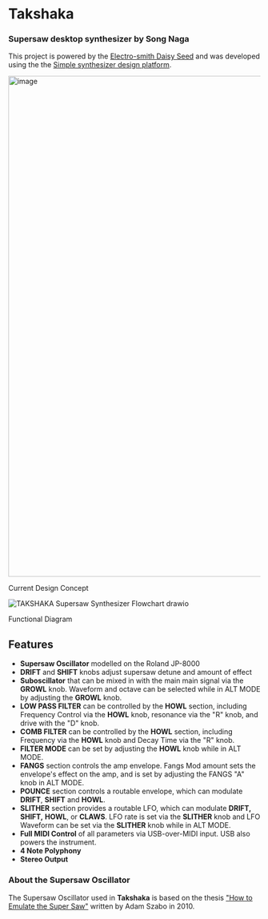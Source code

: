 # Takshaka 

### Supersaw desktop synthesizer by Song Naga

This project is powered by the [Electro-smith Daisy Seed](https://www.electro-smith.com/daisy/daisy) and was developed using the the [Simple synthesizer design platform](https://www.synthux.academy/simple).

<img width="1001" alt="image" src="https://github.com/user-attachments/assets/ee726df8-112d-4a92-88f9-ab15783c1485" />


Current Design Concept  

![TAKSHAKA Supersaw Synthesizer Flowchart drawio](https://github.com/user-attachments/assets/ab366624-8888-4e36-8fee-69feb5ac0f69)


Functional Diagram  

## Features

- **Supersaw Oscillator** modelled on the Roland JP-8000  
- **DRIFT** and **SHIFT** knobs adjust supersaw detune and amount of effect
- **Suboscillator** that can be mixed in with the main main signal via the **GROWL** knob.  Waveform and octave can be selected while in ALT MODE by adjusting the **GROWL** knob.    
- **LOW PASS FILTER** can be controlled by the **HOWL** section, including Frequency Control via the **HOWL** knob, resonance via the "R" knob, and drive with the "D" knob.  
- **COMB FILTER** can be controlled by the **HOWL** section, including Frequency via the **HOWL** knob and Decay Time via the "R" knob.  
- **FILTER MODE** can be set by adjusting the **HOWL** knob while in ALT MODE.  
- **FANGS** section controls the amp envelope.  Fangs Mod amount sets the envelope's effect on the amp, and is set by adjusting the FANGS "A" knob in ALT MODE.  
- **POUNCE** section controls a routable envelope, which can modulate **DRIFT**, **SHIFT** and **HOWL**.  
- **SLITHER** section provides a routable LFO, which can modulate **DRIFT,** **SHIFT,** **HOWL**, or **CLAWS**.  LFO rate is set via the **SLITHER** knob and LFO Waveform can be set via the **SLITHER** knob while in ALT MODE.  
- **Full MIDI Control** of all parameters via USB-over-MIDI input.  USB also powers the instrument.  
- **4 Note Polyphony**  
- **Stereo Output**  

### About the Supersaw Oscillator  
The Supersaw Oscillator used in **Takshaka** is based on the thesis ["How to Emulate the Super Saw"](https://forum.orthogonaldevices.com/uploads/short-url/rLjREzRcZvvK2527rFnTGvuwY1b.pdf) written by Adam Szabo in 2010.
